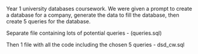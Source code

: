 Year 1 university databases coursework.
We were given a prompt to create a database for a company, generate the data to fill the database, then create 5 queries for the database. 

Separate file containing lots of potential queries - (queries.sql)

Then 1 file with all the code including the chosen 5 queries - dsd_cw.sql
